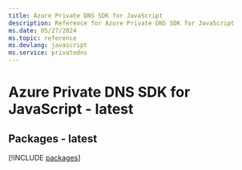 ```yaml
---
title: Azure Private DNS SDK for JavaScript
description: Reference for Azure Private DNS SDK for JavaScript
ms.date: 05/27/2024
ms.topic: reference
ms.devlang: javascript
ms.service: privatedns
---
```

# Azure Private DNS SDK for JavaScript - latest
## Packages - latest
[!INCLUDE [packages](private-dns-index.md)]